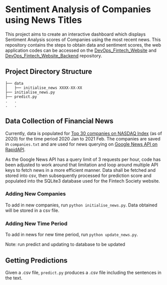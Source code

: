 # Sentiment Analysis of Companies using News Titles

This project aims to create an interactive dashboard which displays Sentiment Analysis scores of Companies using the most recent news. This repository contains the steps to obtain data and sentiment scores, the web application codes can be accessed on the [DevOps_Fintech_Website](https://github.com/NUS-Fintech-Society/DevOps_Fintech_Website) and [DevOps_Fintech_Website_Backend](https://github.com/NUS-Fintech-Society/DevOps_Fintech_Website_Backend) repository.

## Project Directory Structure
```
├── data
│   ├── initialise_news XXXX-XX-XX
├── initialise_news.py
├── predict.py
.   .
.   .
```

## Data Collection of Financial News
Currently, data is populated for [Top 30 companies on NASDAQ Index](https://disfold.com/top-companies-us-nasdaq/) (as of 2020) for the time period 2020 Jan to 2021 Feb. The companies are saved in `companies.txt` and are used for news querying on [Google News API on RapidAPI](https://rapidapi.com/newscatcher-api-newscatcher-api-default/api/google-news/).

As the Google News API has a query limit of 3 requests per hour, code has been adjusted to work around that limitation and loop around multiple API keys to fetch news in a more efficient manner. Data shall be fetched and stored into csv, then subsequently processed for prediction score and populated into the SQLite3 database used for the Fintech Society website.

### Adding New Companies
To add in new companies, run `python initialise_news.py`. Data obtained will be stored in a csv file.

### Adding New Time Period
To add in news for new time period, run `python update_news.py`.


Note: run predict and updating to database to be updated
## Getting Predictions
Given a .csv file, `predict.py` produces a .csv file including the sentences in the text.